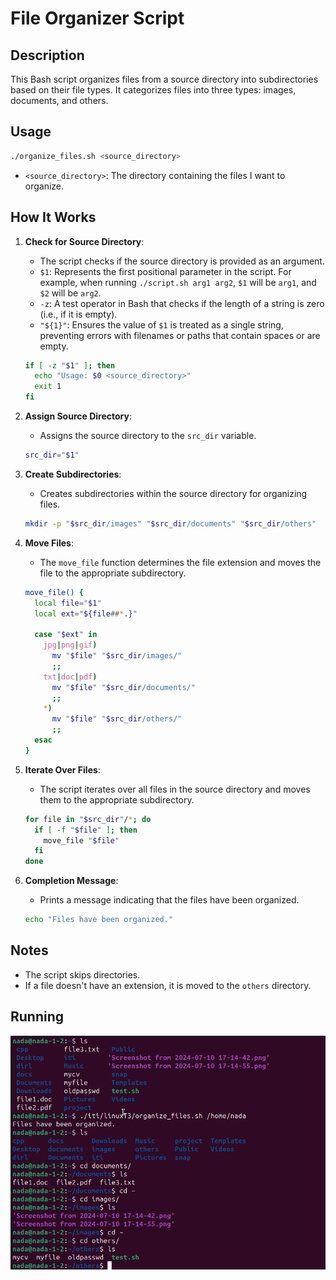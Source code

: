 # File Organizer Script

## Description

This Bash script organizes files from a source directory into subdirectories based on their file types. It categorizes files into three types: images, documents, and others.

## Usage

```bash
./organize_files.sh <source_directory>
```

- `<source_directory>`: The directory containing the files I want to organize.

## How It Works

1. **Check for Source Directory**:
   - The script checks if the source directory is provided as an argument.
   - `$1`: Represents the first positional parameter in the script. For example, when running `./script.sh arg1 arg2`, `$1` will be `arg1`, and `$2` will be `arg2`.
   - `-z`: A test operator in Bash that checks if the length of a string is zero (i.e., if it is empty).
   - `"${1}"`: Ensures the value of `$1` is treated as a single string, preventing errors with filenames or paths that contain spaces or are empty.

   ```bash
   if [ -z "$1" ]; then
     echo "Usage: $0 <source_directory>"
     exit 1
   fi
   ```

2. **Assign Source Directory**:
   - Assigns the source directory to the `src_dir` variable.

   ```bash
   src_dir="$1"
   ```

3. **Create Subdirectories**:
   - Creates subdirectories within the source directory for organizing files.

   ```bash
   mkdir -p "$src_dir/images" "$src_dir/documents" "$src_dir/others"
   ```

4. **Move Files**:
   - The `move_file` function determines the file extension and moves the file to the appropriate subdirectory.

   ```bash
   move_file() {
     local file="$1"
     local ext="${file##*.}"
   
     case "$ext" in
       jpg|png|gif)
         mv "$file" "$src_dir/images/"
         ;;
       txt|doc|pdf)
         mv "$file" "$src_dir/documents/"
         ;;
       *)
         mv "$file" "$src_dir/others/"
         ;;
     esac
   }
   ```

5. **Iterate Over Files**:
   - The script iterates over all files in the source directory and moves them to the appropriate subdirectory.

   ```bash
   for file in "$src_dir"/*; do
     if [ -f "$file" ]; then
       move_file "$file"
     fi
   done
   ```

6. **Completion Message**:
   - Prints a message indicating that the files have been organized.

   ```bash
   echo "Files have been organized."
   ```

## Notes

- The script skips directories.
- If a file doesn't have an extension, it is moved to the `others` directory.

## Running

![File Organizer](photo.png)



